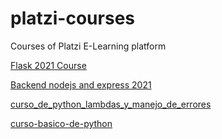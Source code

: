 # platzi-courses
Courses of Platzi E-Learning platform

[Flask 2021 Course](https://github.com/josewtf01/platzi-courses/tree/main/flask-2021)

[Backend nodejs and express 2021](https://github.com/josewtf01/platzi-courses/tree/main/backend-nodejs-expressjs-2021)

[curso_de_python_lambdas_y_manejo_de_errores](https://github.com/josewtf01/platzi-courses/tree/main/curso-de-python-lambdas-y-manejo-de-errores)

[curso-basico-de-python](https://github.com/josewtf01/platzi-courses/tree/main/curso-basico-de-python)
